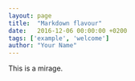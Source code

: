 ```yaml
---
layout: page
title:  "Markdown flavour"
date:   2016-12-06 00:00:00 +0200
tags: ['example', 'welcome']
author: "Your Name"
---
```


This is a mirage.